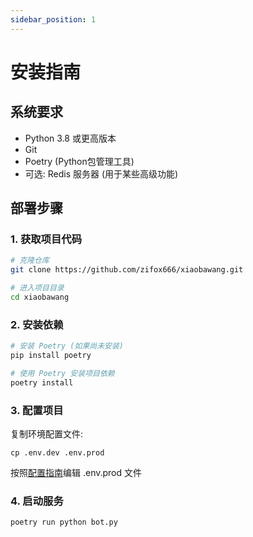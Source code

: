 ```yaml
---
sidebar_position: 1
---
```


# 安装指南

## 系统要求

- Python 3.8 或更高版本
- Git
- Poetry (Python包管理工具)
- 可选: Redis 服务器 (用于某些高级功能)

## 部署步骤

### 1. 获取项目代码

```bash
# 克隆仓库
git clone https://github.com/zifox666/xiaobawang.git

# 进入项目目录
cd xiaobawang
```

### 2. 安装依赖

```bash
# 安装 Poetry (如果尚未安装)
pip install poetry

# 使用 Poetry 安装项目依赖
poetry install
```

### 3. 配置项目

复制环境配置文件:

`cp .env.dev .env.prod`

按照[配置指南](./configuration.md)编辑 .env.prod 文件

### 4. 启动服务

```bash
poetry run python bot.py
```